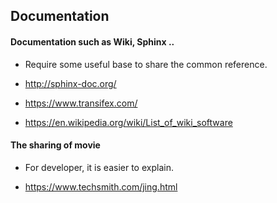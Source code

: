 ## Documentation

#### Documentation such as Wiki, Sphinx ..

- Require some useful base to share the common reference.

- http://sphinx-doc.org/

- https://www.transifex.com/

- https://en.wikipedia.org/wiki/List_of_wiki_software


#### The sharing of movie

- For developer, it is easier to explain.

- https://www.techsmith.com/jing.html
